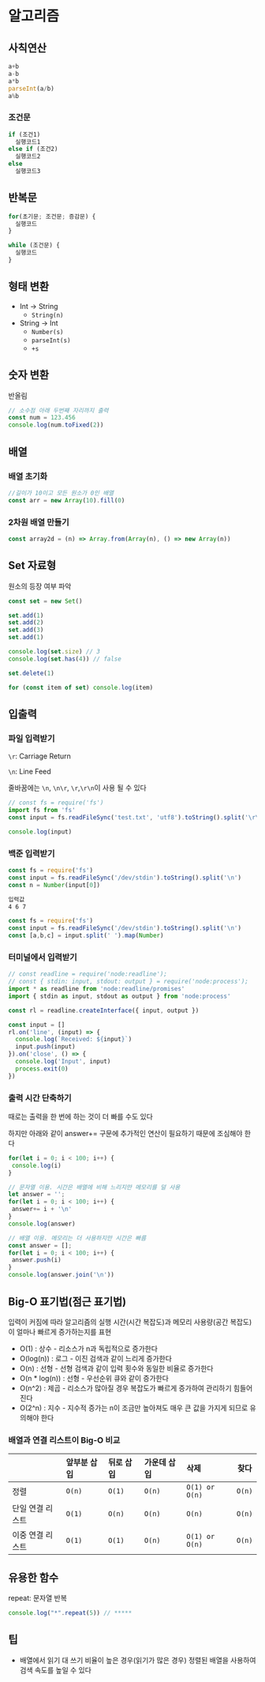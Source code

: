 # 알고리즘


## 사칙연산

```javascript
a+b
a-b
a*b
parseInt(a/b)
a%b
```


### 조건문

```javascript
if (조건1)
  실행코드1
else if (조건2)
  실행코드2
else 
  실행코드3


```


## 반복문

```javascript
for(초기문; 조건문; 증감문) {
  실행코드
}
```

```javascript
while (조건문) {
  실행코드
}
```


## 형태 변환

- Int -> String
  - `String(n)`
- String -> Int
  - `Number(s)`
  - `parseInt(s)`
  - `+s`


## 숫자 변환

반올림

```javascript
// 소수점 아래 두번째 자리까지 출력
const num = 123.456
console.log(num.toFixed(2))
```


## 배열


### 배열 초기화

```javascript
//길이가 10이고 모든 원소가 0인 배열 
const arr = new Array(10).fill(0)
```


### 2차원 배열 만들기

```javascript
const array2d = (n) => Array.from(Array(n), () => new Array(n))
```


## Set 자료형

원소의 등장 여부 파악

```javascript
const set = new Set()

set.add(1)
set.add(2)
set.add(3)
set.add(1)

console.log(set.size) // 3
console.log(set.has(4)) // false

set.delete(1)

for (const item of set) console.log(item)
```


## 입출력


### 파일 입력받기

`\r`: Carriage Return

`\n`: Line Feed

줄바꿈에는 `\n`, `\n\r`, `\r`,`\r\n`이 사용 될 수 있다

```javascript
// const fs = require('fs')
import fs from 'fs'
const input = fs.readFileSync('test.txt', 'utf8').toString().split('\r\n')

console.log(input)
```


### 백준 입력받기

```javascript
const fs = require('fs')
const input = fs.readFileSync('/dev/stdin').toString().split('\n')
const n = Number(input[0])
```


```bash
입력값
4 6 7
```

```javascript
const fs = require('fs')
const input = fs.readFileSync('/dev/stdin').toString().split('\n')
const [a,b,c] = input.split(' ').map(Number)
```


### 터미널에서 입력받기

```javascript
// const readline = require('node:readline');
// const { stdin: input, stdout: output } = require('node:process');
import * as readline from 'node:readline/promises'
import { stdin as input, stdout as output } from 'node:process'

const rl = readline.createInterface({ input, output })

const input = []
rl.on('line', (input) => {
  console.log(`Received: ${input}`)
  input.push(input)
}).on('close', () => {
  console.log('Input', input)
  process.exit(0)
})

```


### 출력 시간 단축하기

때로는 출력을 한 번에 하는 것이 더 빠를 수도 있다

하지만 아래와 같이 answer+= 구문에 추가적인 연산이 필요하기  때문에 조심해야 한다

```javascript
for(let i = 0; i < 100; i++) {
 console.log(i)
}
```

```javascript
// 문자열 이용. 시간은 배열에 비해 느리지만 메모리를 덜 사용
let answer = '';
for(let i = 0; i < 100; i++) {
 answer+= i + '\n'
}
console.log(answer)
```

```javascript
// 배열 이용. 메모리는 더 사용하지만 시간은 빠름
const answer = [];
for(let i = 0; i < 100; i++) {
 answer.push(i)
}
console.log(answer.join('\n'))
```


## Big-O 표기법(점근 표기법)

입력이 커짐에 따라 알고리즘의 실행 시간(시간 복잡도)과 메모리 사용량(공간 복잡도)이 얼마나 빠르게 증가하는지를 표현

- O(1) : 상수 - 리소스가 n과 독립적으로 증가한다
- O(log(n)) : 로그 - 이진 검색과 같이 느리게 증가한다
- O(n) : 선형 - 선형 검색과 같이 입력 횟수와 동일한 비율로 증가한다
- O(n * log(n)) : 선형 - 우선순위 큐와 같이 증가한다
- O(n^2) : 제곱 - 리소스가 많아질 경우 복잡도가 빠르게 증가하여 관리하기 힘들어진다
- O(2^n) : 지수 - 지수적 증가는 n이 조금만 높아져도 매우 큰 값을 가지게 되므로 유의해야 한다


### 배열과 연결 리스트이 Big-O 비교

|                  | 앞부분 삽입 | 뒤로 삽입 | 가운데 삽입 | 삭제           | 찾다   |
| :--------------- | :---------- | :-------- | :---------- | :------------- | ------ |
| 정렬             | `O(n)`      | `O(1)`    | `O(n)`      | `O(1) or O(n)` | `O(n)` |
| 단일 연결 리스트 | `O(1)`      | `O(n)`    | `O(n)`      | `O(n)`         | `O(n)` |
| 이중 연결 리스트 | `O(1)`      | `O(1)`    | `O(n)`      | `O(1) or O(n)` | `O(n)` |


## 유용한 함수

repeat: 문자열 반복

```javascript
console.log("*".repeat(5)) // *****
```


## 팁

- 배열에서 읽기 대 쓰기 비율이 높은 경우(읽기가 많은 경우) 정렬된 배열을 사용하여 검색 속도를 높일 수 있다
